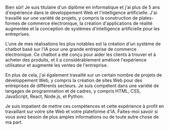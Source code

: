 Bien sûr! Je suis titulaire d'un diplôme en informatique et j'ai plus de 5 ans d'expérience dans le développement Web et l'intelligence artificielle. J'ai travaillé sur une variété de projets, y compris la construction de plates-formes de commerce électronique, la création d'applications de réalité augmentée et la conception de systèmes d'intelligence artificielle pour les entreprises.

L'une de mes réalisations les plus notables est la création d'un système de chatbot basé sur l'IA pour une grande entreprise de commerce électronique. Ce chatbot a été conçu pour aider les clients à trouver et à acheter des produits, et il a considérablement amélioré l'expérience utilisateur et augmenté les ventes de l'entreprise.

En plus de cela, j'ai également travaillé sur un certain nombre de projets de développement Web, y compris la création de sites Web pour des entreprises de différents secteurs. Je suis compétent dans une variété de langages de programmation et de cadres, y compris HTML, CSS, JavaScript, React, Node.js, et Python.

Je suis impatient de mettre ces compétences et cette expérience à profit en travaillant sur votre site Web et votre plateforme d'IA. Faites-moi savoir si vous avez besoin de plus amples informations ou de toute autre chose de ma part.